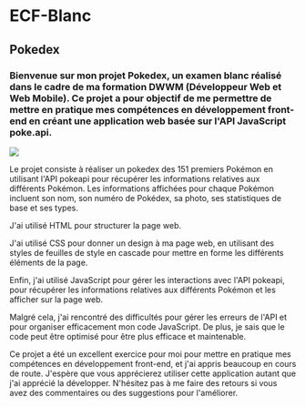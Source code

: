 # ECF-Blanc 

## Pokedex



### Bienvenue sur mon projet Pokedex, un examen blanc réalisé dans le cadre de ma formation DWWM (Développeur Web et Web Mobile). Ce projet a pour objectif de me permettre de mettre en pratique mes compétences en développement front-end en créant une application web basée sur l'API JavaScript poke.api.

![](https://giphy.com/embed/xuXzcHMkuwvf2) 

Le projet consiste à réaliser un pokedex des 151 premiers Pokémon en utilisant l'API pokeapi pour récupérer les informations relatives aux différents Pokémon. Les informations affichées pour chaque Pokémon incluent son nom, son numéro de Pokédex, sa photo, ses statistiques de base et ses types.

J'ai utilisé HTML pour structurer la page web.

J'ai utilisé CSS pour donner un design à ma page web, en utilisant des styles de feuilles de style en cascade pour mettre en forme les différents éléments de la page.

Enfin, j'ai utilisé JavaScript pour gérer les interactions avec l'API pokeapi, pour récupérer les informations relatives aux différents Pokémon et les afficher sur la page web.

Malgré cela, j'ai rencontré des difficultés pour gérer les erreurs de l'API et pour organiser efficacement mon code JavaScript. De plus, je sais que le code peut être optimisé pour être plus efficace et maintenable.

Ce projet a été un excellent exercice pour moi pour mettre en pratique mes compétences en développement front-end, et j'ai appris beaucoup en cours de route. J'espère que vous apprécierez utiliser cette application autant que j'ai apprécié la développer. N'hésitez pas à me faire des retours si vous avez des commentaires ou des suggestions pour l'améliorer.

